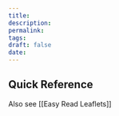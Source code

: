 ```yaml
---
title:
description: 
permalink: 
tags: 
draft: false
date:
---
```




## Quick Reference
Also see [[Easy Read Leaflets]]
